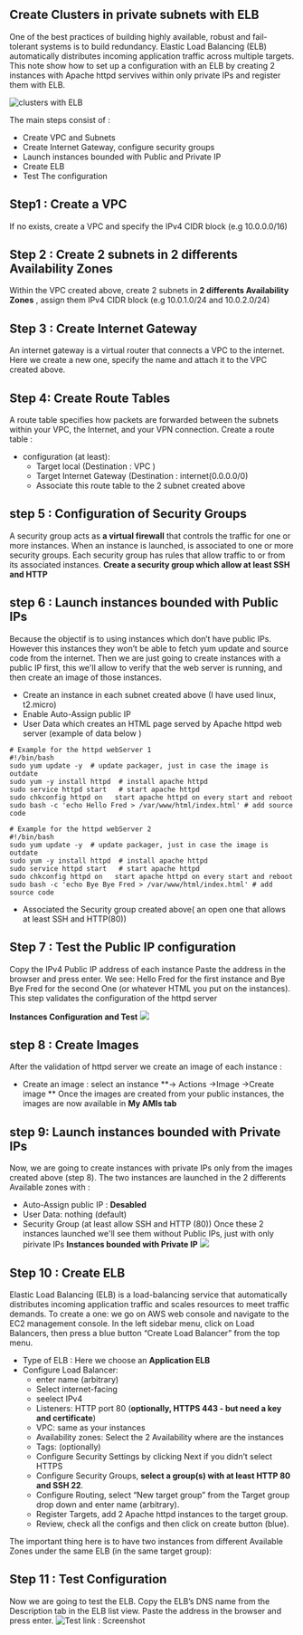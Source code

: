 ## Create Clusters in private subnets with ELB
One of the best practices of building highly available, robust and fail-tolerant systems is to build redundancy. 
Elastic Load Balancing (ELB) automatically distributes incoming application traffic across multiple targets. This note show how to set up a configuration with an ELB by creating 2 instances with Apache httpd servives within only private IPs and register them with ELB.

![**clusters with ELB**](https://github.com/fredtw/images/blob/master/Clusters_PrivateIp_ELB.PNG)

The main steps consist of :
- Create VPC and Subnets
- Create Internet Gateway, configure security groups
- Launch instances bounded with Public and Private IP
- Create ELB
- Test The configuration

## Step1 : Create a VPC
If no exists, create a VPC and specify the IPv4 CIDR block (e.g 10.0.0.0/16)
## Step 2 : Create 2 subnets in 2 differents Availability Zones
Within the VPC created above, create 2 subnets in **2 differents Availability Zones** , assign them IPv4 CIDR block (e.g 10.0.1.0/24 and 10.0.2.0/24)
## Step 3 : Create Internet Gateway
An internet gateway is a virtual router that connects a VPC to the internet. Here we create a new one, specify the name and attach it to the VPC created above.
## Step 4: Create Route Tables
A route table specifies how packets are forwarded between the subnets within your VPC, the Internet, and your VPN connection.
Create a route table :
- configuration (at least): 
  - Target local (Destination : VPC )
  - Target Internet Gateway (Destination : internet(0.0.0.0/0)
  - Associate this route table to the 2 subnet created above
## step 5 : Configuration of Security Groups
A security group acts as **a virtual firewall** that controls the traffic for one or more instances. When an instance is launched, is associated to one or more security groups. Each security group has rules that allow traffic to or from its associated instances.
**Create  a security group which allow at least SSH and HTTP**
## step 6 :  Launch instances bounded with Public IPs
Because the objectif is to using instances which don’t have public IPs. However this instances they won’t be able to fetch yum update and source code from the internet. Then we are just going to create instances with a public IP first, this we'll allow to verify that the web server is running, and then create an image of those instances.
- Create an instance in each subnet created above (I have used linux, t2.micro)
- Enable Auto-Assign public IP
- User Data which creates an HTML page served by Apache httpd web server (example of data below )
``` 
# Example for the httpd webServer 1
#!/bin/bash
sudo yum update -y  # update packager, just in case the image is outdate
sudo yum -y install httpd  # install apache httpd
sudo service httpd start   # start apache httpd
sudo chkconfig httpd on   start apache httpd on every start and reboot
sudo bash -c 'echo Hello Fred > /var/www/html/index.html' # add source code
```
``` 
# Example for the httpd webServer 2
#!/bin/bash
sudo yum update -y  # update packager, just in case the image is outdate
sudo yum -y install httpd  # install apache httpd
sudo service httpd start   # start apache httpd
sudo chkconfig httpd on   start apache httpd on every start and reboot
sudo bash -c 'echo Bye Bye Fred > /var/www/html/index.html' # add source code
```

- Associated the Security group created above( an open one that allows at least SSH and HTTP(80))
## Step 7 : Test the Public IP configuration
Copy the IPv4 Public IP address of each instance  Paste the address in the browser and press enter. We see: Hello Fred for the first instance and Bye Bye Fred for the second One (or whatever HTML you put on the instances).
This step validates the configuration of the httpd server

**Instances Configuration and Test**
![](https://github.com/fredtw/images/blob/master/InstancesBoundedPublicIPs.png)
## step 8 : Create Images
After the validation of httpd server we create an image of each instance :
- Create an image : select an instance **-> Actions ->Image ->Create image **
Once the images are created from your public instances, the images are now available in **My AMIs tab**
## step 9: Launch instances bounded with Private IPs
Now, we are going to create instances with private IPs only from the images created above (step 8).
The two instances are launched in the 2 differents Available zones with :
- Auto-Assign public IP : **Desabled**
- User Data: nothing (default)
- Security Group (at least allow SSH and HTTP (80))
Once these 2 instances launched we'll see them without Public IPs, just with only pirivate IPs
**Instances bounded with Private IP**
![](https://github.com/fredtw/images/blob/master/InstancesBoundedPrivateIPs.png)
## Step 10 : Create ELB
Elastic Load Balancing (ELB) is a load-balancing service that automatically distributes incoming application traffic and scales resources to meet traffic demands. 
To create a one: we go on AWS web console and navigate to the EC2 management console. In the left sidebar menu, click on Load Balancers, then press a blue button “Create Load Balancer” from the top menu.
- Type of ELB : Here we choose an **Application ELB**
- Configure Load Balancer:
    - enter name (arbitrary)
    - Select internet-facing
    - seelect IPv4
    - Listeners: HTTP port 80 (**optionally, HTTPS 443 - but need a key and certificate**)
    - VPC: same as your instances
    - Availability zones: Select the 2 Availability where are the instances
    - Tags: (optionally)
    - Configure Security Settings by clicking Next if you didn’t select HTTPS 
    - Configure Security Groups, **select a group(s) with at least HTTP 80 and SSH 22**.
    - Configure Routing, select “New target group” from the Target group drop down and enter name (arbitrary).
    - Register Targets, add 2 Apache httpd instances to the target group.
    - Review, check all the configs and then click on create button (blue). 

The important thing here is to have two instances from different Available Zones under the same ELB (in the same target group):
## Step 11 : Test Configuration
Now we are going to test the ELB.
Copy the ELB’s DNS name from the Description tab in the ELB list view. Paste the address in the browser and press enter.
![Test link : Screenshot](https://github.com/fredtw/images/blob/master/ELB_2PrivateSubnets.png)
